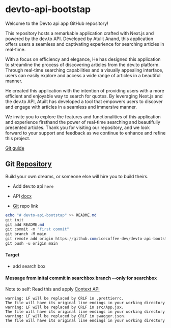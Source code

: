 # devto-api-bootstap

Welcome to the Devto api app GitHub repository!

This repository hosts a remarkable application crafted with Next.js and powered by the dev.to API. Developed by Atulit Anand, this application offers users a seamless and captivating experience for searching articles in real-time.

With a focus on efficiency and elegance, He has designed this application to streamline the process of discovering articles from the dev.to platform. Through real-time searching capabilities and a visually appealing interface, users can easily explore and access a wide range of articles in a beautiful manner.

He created this application with the intention of providing users with a more efficient and enjoyable way to search for quotes. By leveraging Next.js and the dev.to API, Atuilt has developed a tool that empowers users to discover and engage with articles in a seamless and immersive manner.

We invite you to explore the features and functionalities of this application and experience firsthand the power of real-time searching and beautifully presented articles. Thank you for visiting our repository, and we look forward to your support and feedback as we continue to enhance and refine this project.

[Git guide](https://github.com/git-guides/git-push)

## Git [Repository](https://github.com/icecoffee-dev/devto-api-bootstap/tree/main)

Build your own dreams, or someone else will hire you to build theirs.

- Add dev.to api `here`

- API [docx](https://docs.forem.com/api/)
- [Git](https://github.com/icecoffee-dev/devto-api-bootstap.git) repo link

```powershell
echo "# devto-api-bootstap" >> README.md
git init
git add README.md
git commit -m "first commit"
git branch -M main
git remote add origin https://github.com/icecoffee-dev/devto-api-bootstap.git
git push -u origin main
```

#### Target

- add search box

#### Message from inital commit in searchbox branch --only for searchbox

Note to self: Read this and apply [Context API](https://medium.com/@danfyfe/using-react-context-with-functional-components-153cbd9ba214)

```code
warning: LF will be replaced by CRLF in .prettierrc.
The file will have its original line endings in your working directory
warning: LF will be replaced by CRLF in src/App.jsx.
The file will have its original line endings in your working directory
warning: LF will be replaced by CRLF in swagger.json.
The file will have its original line endings in your working directory
```
